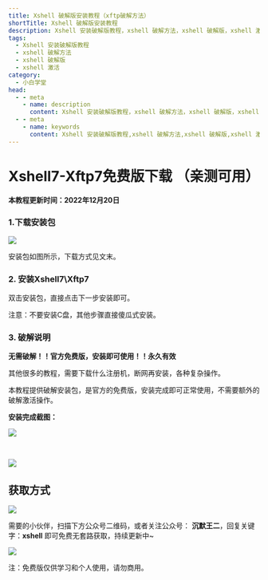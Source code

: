 ```yaml
---
title: Xshell 破解版安装教程（xftp破解方法）
shortTitle: Xshell 破解版安装教程
description: Xshell 安装破解版教程，xshell 破解方法，xshell 破解版，xshell 激活
tags:
  - Xshell 安装破解版教程
  - xshell 破解方法
  - xshell 破解版
  - xshell 激活
category:
  - 小白学堂
head:
  - - meta
    - name: description
      content: Xshell 安装破解版教程，xshell 破解方法，xshell 破解版，xshell 激活
  - - meta
    - name: keywords
      content: Xshell 安装破解版教程,xshell 破解方法,xshell 破解版,xshell 激活,xshell,xftp
---
```



Xshell7-Xftp7免费版下载 （亲测可用）
=========================

**本教程更新时间：2022年12月20日**

### 1.下载安装包

![](http://cdn.tobebetterjavaer.com/tobebetterjavaer/images/nice-article/itmind-xshellazpjbjcxshellpxffxbxt-ffa538b5-77d9-4d58-9c0b-c8f76b37713c.png)

安装包如图所示，下载方式见文末。

### 2\. 安装Xshell7\\Xftp7

双击安装包，直接点击下一步安装即可。

注意：不要安装C盘，其他步骤直接傻瓜式安装。

### 3\. 破解说明

**无需破解！！官方免费版，安装即可使用！！永久有效**

其他很多的教程，需要下载什么注册机，断网再安装，各种复杂操作。

本教程提供破解安装包，是官方的免费版，安装完成即可正常使用，不需要额外的破解激活操作。

**安装完成截图：**

![](http://cdn.tobebetterjavaer.com/tobebetterjavaer/images/nice-article/itmind-xshellazpjbjcxshellpxffxbxt-6c219f24-d6fe-401f-8306-3674f77c7f53.png)

  

![](http://cdn.tobebetterjavaer.com/tobebetterjavaer/images/nice-article/itmind-xshellazpjbjcxshellpxffxbxt-3e96e9fa-abbc-46dd-b3f6-57d7ceab96a4.png)

获取方式
----

![](http://cdn.tobebetterjavaer.com/tobebetterjavaer/images/nice-article/itmind-xshellazpjbjcxshellpxffxbxt-ffa538b5-77d9-4d58-9c0b-c8f76b37713c.png)

需要的小伙伴，扫描下方公众号二维码，或者关注公众号： **沉默王二**，回复关键字：**xshell** 即可免费无套路获取，持续更新中~

![](http://cdn.tobebetterjavaer.com/tobebetterjavaer/images/nice-article/itmind-ideapxideajhideayjjhmideazxjhzcmpjjcyjjhqcyx-fc5a32f3-04ed-4bbf-9df8-a13a409a275f.png)

注：免费版仅供学习和个人使用，请勿商用。
